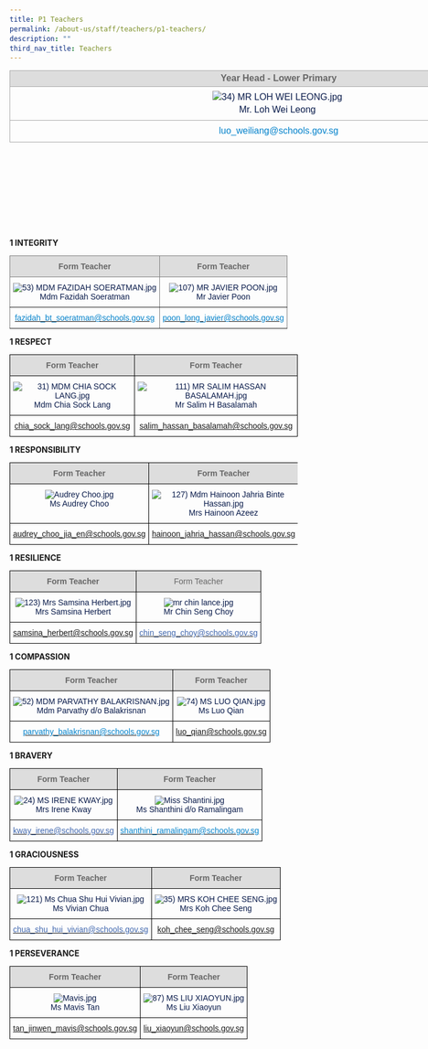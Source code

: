 ```yaml
---
title: P1 Teachers
permalink: /about-us/staff/teachers/p1-teachers/
description: ""
third_nav_title: Teachers
---
```

<table class="iveo_table ives_tab_simple3" border="1" cellspacing="0" cellpadding="0" width="0" style="margin: 0px; outline: 0px; padding: 0px; border-collapse: collapse; border: none; color: rgb(8, 26, 74); font-family: Rubik, sans-serif; font-size: 16px; font-style: normal; font-variant-ligatures: normal; font-variant-caps: normal; font-weight: 400; letter-spacing: normal; orphans: 2; text-align: left; text-transform: none; white-space: normal; widows: 2; word-spacing: 0px; -webkit-text-stroke-width: 0px; text-decoration-thickness: initial; text-decoration-style: initial; text-decoration-color: initial; width: 936.898px; height: 279px;"><tbody style="margin: 0px; outline: 0px; padding: 0px;"><tr style="margin: 0px; outline: 0px; padding: 0px;"><td width="430" style="margin: 0px; outline: 0px; padding: 1.5pt; text-align: center; border: 1pt solid rgb(170, 170, 170); width: 938px; background: rgb(221, 221, 221);"><div align="center" style="margin: 0px; outline: 0px; padding: 0px; line-height: normal; text-align: center;"><b style="margin: 0px; outline: 0px; padding: 0px; color: rgb(102, 102, 102);"><font size="2" style="margin: 0px; outline: 0px; padding: 0px; line-height: 22.4px; font-family: Rubik, sans-serif !important; font-size: 1rem !important;">&nbsp;Year Head -&nbsp;</font></b><b style="margin: 0px; outline: 0px; padding: 0px; color: rgb(102, 102, 102);"><font size="2" style="margin: 0px; outline: 0px; padding: 0px; line-height: 22.4px; font-family: Rubik, sans-serif !important; font-size: 1rem !important;">Lower Primary</font></b></div></td></tr><tr style="margin: 0px; outline: 0px; padding: 0px;"><td style="margin: 0px; outline: 0px; padding: 7px; text-align: center; border: 1px solid rgb(170, 170, 170);"><div class="" align="center" style="margin: 0px; outline: 0px; padding: 0px; line-height: 22.4px;"><img src="![](/images/34)%20MR%20LOH%20WEI%20LEONG.jpeg)" alt="34) MR LOH WEI LEONG.jpg" class="" style="margin: 0px; outline: none; padding: 0px; border: none; max-width: 100%; height: 160px; width: 127px;"><br style="margin: 0px; outline: 0px; padding: 0px;"><font style="margin: 0px; outline: 0px; padding: 0px; line-height: 22.4px; font-family: Rubik, sans-serif !important; font-size: 1rem !important;">Mr. Loh Wei Leong</font></div></td></tr><tr style="margin: 0px; outline: 0px; padding: 0px;"><td style="margin: 0px; outline: 0px; padding: 7px; text-align: center; border: 1px solid rgb(170, 170, 170);"><a href="mailto:luo_weiliang@schools.gov.sg" target="" style="margin: 0px; outline: 0px; padding: 0px; color: rgb(64, 103, 174); text-decoration: none;">&nbsp;<font color="#0382cb" size="2" style="margin: 0px; outline: 0px; padding: 0px; line-height: 22.4px; font-family: Rubik, sans-serif !important; font-size: 1rem !important;">luo_weiliang@schools.gov.sg</font></a></td></tr></tbody></table>

**1 INTEGRITY**

<style type="text/css">
.tg  {border-collapse:collapse;border-spacing:0;}
.tg td{border-color:black;border-style:solid;border-width:1px;font-family:Arial, sans-serif;font-size:14px;
  overflow:hidden;padding:10px 5px;word-break:normal;}
.tg th{border-color:black;border-style:solid;border-width:1px;font-family:Arial, sans-serif;font-size:14px;
  font-weight:normal;overflow:hidden;padding:10px 5px;word-break:normal;}
.tg .tg-dkc0{border-color:inherit;color:#0382CB;text-align:center;vertical-align:top}
.tg .tg-kpb2{background-color:#DDD;border-color:inherit;color:#666;font-weight:bold;text-align:center;vertical-align:top}
.tg .tg-z8mf{border-color:inherit;color:#081A4A;text-align:center;vertical-align:top}
.tg .tg-u5hr{border-color:inherit;color:#323232;text-align:center;vertical-align:top}
</style>
<table class="tg">
<thead>
  <tr>
    <th class="tg-kpb2">Form Teacher</th>
    <th class="tg-kpb2">Form Teacher</th>
  </tr>
</thead>
<tbody>
  <tr>
    <td class="tg-z8mf"><img src="![](/images/53)%20MDM%20FAZIDAH%20SOERATMAN.jpeg)" alt="53) MDM FAZIDAH SOERATMAN.jpg" width="114" height="140"><br>Mdm Fazidah Soeratman <br></td>
    <td class="tg-z8mf"><img src="![](/images/107)%20MR%20JAVIER%20POON.jpeg)" alt="107) MR JAVIER POON.jpg" width="114" height="143"><br>Mr Javier Poon</td>
  </tr>
  <tr>
    <td class="tg-dkc0"><a href="mailto:fazidah_bt_soeratman@schools.gov.sg"><span style="text-decoration:none;color:#0382CB">fazidah_bt_soeratman@schools.gov.sg </span></a></td>
    <td class="tg-u5hr">  <a href="mailto:poon_long_javier@schools.gov.sg"><span style="text-decoration:none;color:#0382CB">poon_long_javier@schools.gov.sg</span></a></td>
  </tr>
</tbody>
</table>

**1 RESPECT**

<style type="text/css">
.tg  {border-collapse:collapse;border-spacing:0;}
.tg td{border-color:black;border-style:solid;border-width:1px;font-family:Arial, sans-serif;font-size:14px;
  overflow:hidden;padding:10px 5px;word-break:normal;}
.tg th{border-color:black;border-style:solid;border-width:1px;font-family:Arial, sans-serif;font-size:14px;
  font-weight:normal;overflow:hidden;padding:10px 5px;word-break:normal;}
.tg .tg-e3yx{color:#0382CB;text-align:center;vertical-align:top}
.tg .tg-hp8w{color:#081A4A;text-align:center;vertical-align:top}
.tg .tg-a4yv{background-color:#DDD;color:#666;font-weight:bold;text-align:center;vertical-align:top}
.tg .tg-8k3w{color:#4067AE;text-align:center;vertical-align:top}
</style>
<table class="tg">
<thead>
  <tr>
    <th class="tg-a4yv">Form Teacher</th>
    <th class="tg-a4yv">Form Teacher</th>
  </tr>
</thead>
<tbody>
  <tr>
    <td class="tg-hp8w"><img src="![](/images/31)%20MDM%20CHIA%20SOCK%20LANG.jpeg)" alt="31) MDM CHIA SOCK LANG.jpg" width="110" height="136"><br>Mdm Chia Sock Lang<br></td>
    <td class="tg-hp8w"><img src="![](/images/111)%20MR%20SALIM%20HASSAN%20BASALAMAH.jpeg)" alt="111) MR SALIM HASSAN BASALAMAH.jpg" width="111" height="139"><br>Mr Salim H Basalamah</td>
  </tr>
  <tr>
    <td class="tg-e3yx"><a href="mailto:chia_sock_lang@schools.gov.sg">chia_sock_lang@schools.gov.sg</a></td>
    <td class="tg-8k3w"><a href="mailto:salim_hassan_basalamah@schools.gov.sg">salim_hassan_basalamah@schools.gov.sg</a></td>
  </tr>
</tbody>
</table>

**1 RESPONSIBILITY**

<style type="text/css">
.tg  {border-collapse:collapse;border-spacing:0;}
.tg td{border-color:black;border-style:solid;border-width:1px;font-family:Arial, sans-serif;font-size:14px;
  overflow:hidden;padding:10px 5px;word-break:normal;}
.tg th{border-color:black;border-style:solid;border-width:1px;font-family:Arial, sans-serif;font-size:14px;
  font-weight:normal;overflow:hidden;padding:10px 5px;word-break:normal;}
.tg .tg-hp8w{color:#081A4A;text-align:center;vertical-align:top}
.tg .tg-a4yv{background-color:#DDD;color:#666;font-weight:bold;text-align:center;vertical-align:top}
.tg .tg-8k3w{color:#4067AE;text-align:center;vertical-align:top}
</style>
<table class="tg">
<thead>
  <tr>
    <th class="tg-a4yv">Form Teacher</th>
    <th class="tg-a4yv">Form Teacher</th>
  </tr>
</thead>
<tbody>
  <tr>
    <td class="tg-hp8w"><img src="![](/images/Audrey%20Choo.jpeg)" alt="Audrey Choo.jpg" width="136" height="181"><br>Ms Audrey Choo<br></td>
    <td class="tg-hp8w"><img src="![](/images/127)%20Mdm%20Hainoon%20Jahria%20Binte%20Hassan.jpeg)" alt="127) Mdm Hainoon Jahria Binte Hassan.jpg" width="149" height="181"><br>Mrs Hainoon Azeez</td>
  </tr>
  <tr>
    <td class="tg-8k3w"><a href="mailto:audrey_choo_jia_en@schools.gov.sg">audrey_choo_jia_en@schools.gov.sg</a><br></td>
    <td class="tg-8k3w"><a href="mailto:hainoon_jahria_hassan@schools.gov.sg">hainoon_jahria_hassan@schools.gov.sg</a></td>
  </tr>
</tbody>
</table>

**1 RESILIENCE**

<style type="text/css">
.tg  {border-collapse:collapse;border-spacing:0;}
.tg td{border-color:black;border-style:solid;border-width:1px;font-family:Arial, sans-serif;font-size:14px;
  overflow:hidden;padding:10px 5px;word-break:normal;}
.tg th{border-color:black;border-style:solid;border-width:1px;font-family:Arial, sans-serif;font-size:14px;
  font-weight:normal;overflow:hidden;padding:10px 5px;word-break:normal;}
.tg .tg-t0xk{background-color:#DDD;color:#666;text-align:center;vertical-align:top}
.tg .tg-e3yx{color:#0382CB;text-align:center;vertical-align:top}
.tg .tg-hp8w{color:#081A4A;text-align:center;vertical-align:top}
.tg .tg-a4yv{background-color:#DDD;color:#666;font-weight:bold;text-align:center;vertical-align:top}
</style>
<table class="tg">
<thead>
  <tr>
    <th class="tg-a4yv">Form Teacher</th>
    <th class="tg-t0xk"><span style="font-weight:normal"> </span>Form Teacher</th>
  </tr>
</thead>
<tbody>
  <tr>
    <td class="tg-hp8w"><img src="![](/images/123)%20Mrs%20Samsina%20Herbert.jpeg)" alt="123) Mrs Samsina Herbert.jpg" width="113" height="142"><br>Mrs Samsina Herbert</td>
    <td class="tg-hp8w"><img src="![](/images/mr%20chin%20lance.jpeg)" alt="mr chin lance.jpg" width="120" height="151"><br>Mr Chin Seng Choy<br></td>
  </tr>
  <tr>
    <td class="tg-e3yx"><a href="mailto:samsina_herbert@schools.gov.sg">samsina_herbert@schools.gov.sg</a></td>
    <td class="tg-hp8w"> <a href="mailto:chin_seng_choy@schools.gov.sg"><span style="text-decoration:none;color:#4067AE">chin_seng_choy@schools.gov.sg</span></a></td>
  </tr>
</tbody>
</table>

**1 COMPASSION**

<style type="text/css">
.tg  {border-collapse:collapse;border-spacing:0;}
.tg td{border-color:black;border-style:solid;border-width:1px;font-family:Arial, sans-serif;font-size:14px;
  overflow:hidden;padding:10px 5px;word-break:normal;}
.tg th{border-color:black;border-style:solid;border-width:1px;font-family:Arial, sans-serif;font-size:14px;
  font-weight:normal;overflow:hidden;padding:10px 5px;word-break:normal;}
.tg .tg-e3yx{color:#0382CB;text-align:center;vertical-align:top}
.tg .tg-hp8w{color:#081A4A;text-align:center;vertical-align:top}
.tg .tg-a4yv{background-color:#DDD;color:#666;font-weight:bold;text-align:center;vertical-align:top}
</style>
<table class="tg">
<thead>
  <tr>
    <th class="tg-a4yv">Form Teacher</th>
    <th class="tg-a4yv">Form Teacher</th>
  </tr>
</thead>
<tbody>
  <tr>
    <td class="tg-hp8w"><img src="![](/images/52)%20MDM%20PARVATHY%20BALAKRISNAN.jpeg)" alt="52) MDM PARVATHY BALAKRISNAN.jpg" width="114" height="143"><br>Mdm Parvathy d/o Balakrisnan<br></td>
    <td class="tg-hp8w"><img src="![](/images/74)%20MS%20LUO%20QIAN.jpeg)" alt="74) MS LUO QIAN.jpg" width="113" height="142"><br>Ms Luo Qian</td>
  </tr>
  <tr>
    <td class="tg-e3yx"><a href="https://bedokgreenpri.moe.edu.sg/about-us/staff/teachers/mailtparvathy_balakrisnan@schools.gov.sg"><span style="text-decoration:none;color:#0382CB">  parvathy_balakrisnan@schools.gov.sg</span></a></td>
    <td class="tg-e3yx"><a href="mailto:luo_qian@schools.gov.sg">luo_qian@schools.gov.sg</a></td>
  </tr>
</tbody>
</table>

**1 BRAVERY**

<style type="text/css">
.tg  {border-collapse:collapse;border-spacing:0;}
.tg td{border-color:black;border-style:solid;border-width:1px;font-family:Arial, sans-serif;font-size:14px;
  overflow:hidden;padding:10px 5px;word-break:normal;}
.tg th{border-color:black;border-style:solid;border-width:1px;font-family:Arial, sans-serif;font-size:14px;
  font-weight:normal;overflow:hidden;padding:10px 5px;word-break:normal;}
.tg .tg-e3yx{color:#0382CB;text-align:center;vertical-align:top}
.tg .tg-hp8w{color:#081A4A;text-align:center;vertical-align:top}
.tg .tg-a4yv{background-color:#DDD;color:#666;font-weight:bold;text-align:center;vertical-align:top}
.tg .tg-8k3w{color:#4067AE;text-align:center;vertical-align:top}
</style>
<table class="tg">
<thead>
  <tr>
    <th class="tg-a4yv">Form Teacher</th>
    <th class="tg-a4yv">Form Teacher</th>
  </tr>
</thead>
<tbody>
  <tr>
    <td class="tg-hp8w"><img src="https://bedokgreenpri.moe.edu.sg/qql/slot/u204/2020%20Our%20People%20_Photos/24)%20MS%20IRENE%20KWAY.jpg" alt="24) MS IRENE KWAY.jpg" width="118" height="150"><br>Mrs Irene Kway<br></td>
    <td class="tg-hp8w"><img src="https://bedokgreenpri.moe.edu.sg/qql/slot/u204/2021%20Our%20People%20Photos/Miss%20Shantini.jpg" alt="Miss Shantini.jpg" width="120" height="153"><br>Ms Shanthini d/o Ramalingam</td>
  </tr>
  <tr>
    <td class="tg-8k3w"><a href="mailto:kway_irene@schools.gov.sg"><span style="text-decoration:none;color:#4067AE">kway_irene@schools.gov.sg</span></a><br></td>
    <td class="tg-e3yx"><a href="mailto:shanthini_ramalingam@schools.gov.sg"><span style="text-decoration:none;color:#0382CB">shanthini_ramalingam@schools.gov.sg</span></a></td>
  </tr>
</tbody>
</table>

**1 GRACIOUSNESS**

<style type="text/css">
.tg  {border-collapse:collapse;border-spacing:0;}
.tg td{border-color:black;border-style:solid;border-width:1px;font-family:Arial, sans-serif;font-size:14px;
  overflow:hidden;padding:10px 5px;word-break:normal;}
.tg th{border-color:black;border-style:solid;border-width:1px;font-family:Arial, sans-serif;font-size:14px;
  font-weight:normal;overflow:hidden;padding:10px 5px;word-break:normal;}
.tg .tg-hp8w{color:#081A4A;text-align:center;vertical-align:top}
.tg .tg-a4yv{background-color:#DDD;color:#666;font-weight:bold;text-align:center;vertical-align:top}
.tg .tg-8k3w{color:#4067AE;text-align:center;vertical-align:top}
</style>
<table class="tg">
<thead>
  <tr>
    <th class="tg-a4yv">Form Teacher</th>
    <th class="tg-a4yv">Form Teacher</th>
  </tr>
</thead>
<tbody>
  <tr>
    <td class="tg-hp8w"><img src="https://bedokgreenpri.moe.edu.sg/qql/slot/u204/2020%20Our%20People%20_Photos/121)%20Ms%20Chua%20Shu%20Hui%20Vivian.jpg" alt="121) Ms Chua Shu Hui Vivian.jpg" width="123" height="154"><br>Ms Vivian Chua</td>
    <td class="tg-hp8w"><img src="https://bedokgreenpri.moe.edu.sg/qql/slot/u204/2020%20Our%20People%20_Photos/35)%20MRS%20KOH%20CHEE%20SENG.jpg" alt="35) MRS KOH CHEE SENG.jpg" width="123" height="159"><br>Mrs Koh Chee Seng</td>
  </tr>
  <tr>
    <td class="tg-8k3w"><a href="mailto:chua_shu_hui_vivian@schools.gov.sg"><span style="text-decoration:none;color:#4067AE">chua_shu_hui_vivian@schools.gov.sg</span></a><br></td>
    <td class="tg-8k3w"><a href="mailto:koh_chee_seng@schools.gov.sg">koh_chee_seng@schools.gov.sg</a></td>
  </tr>
</tbody>
</table>

**1 PERSEVERANCE**

<style type="text/css">
.tg  {border-collapse:collapse;border-spacing:0;}
.tg td{border-color:black;border-style:solid;border-width:1px;font-family:Arial, sans-serif;font-size:14px;
  overflow:hidden;padding:10px 5px;word-break:normal;}
.tg th{border-color:black;border-style:solid;border-width:1px;font-family:Arial, sans-serif;font-size:14px;
  font-weight:normal;overflow:hidden;padding:10px 5px;word-break:normal;}
.tg .tg-hp8w{color:#081A4A;text-align:center;vertical-align:top}
.tg .tg-a4yv{background-color:#DDD;color:#666;font-weight:bold;text-align:center;vertical-align:top}
.tg .tg-8k3w{color:#4067AE;text-align:center;vertical-align:top}
</style>
<table class="tg">
<thead>
  <tr>
    <th class="tg-a4yv">Form Teacher</th>
    <th class="tg-a4yv"><span style="color:#666">Form Teacher</span></th>
  </tr>
</thead>
<tbody>
  <tr>
    <td class="tg-hp8w"><img src="https://bedokgreenpri.moe.edu.sg/qql/slot/u204/2022%20Staff/Mavis.jpg" alt="Mavis.jpg" width="127" height="162"><br>Ms Mavis Tan</td>
    <td class="tg-hp8w"><img src="https://bedokgreenpri.moe.edu.sg/qql/slot/u204/2020%20Our%20People%20_Photos/87)%20MS%20LIU%20XIAOYUN.jpg" alt="87) MS LIU XIAOYUN.jpg" width="133" height="167"><br>Ms Liu Xiaoyun</td>
  </tr>
  <tr>
    <td class="tg-8k3w"><a href="mailto:tan_jinwen_mavis@schools.gov.sg">tan_jinwen_mavis@schools.gov.sg</a><br></td>
    <td class="tg-8k3w"><a href="mailto:liu_xiaoyun@schools.gov.sg">liu_xiaoyun@schools.gov.sg</a></td>
  </tr>
</tbody>
</table>